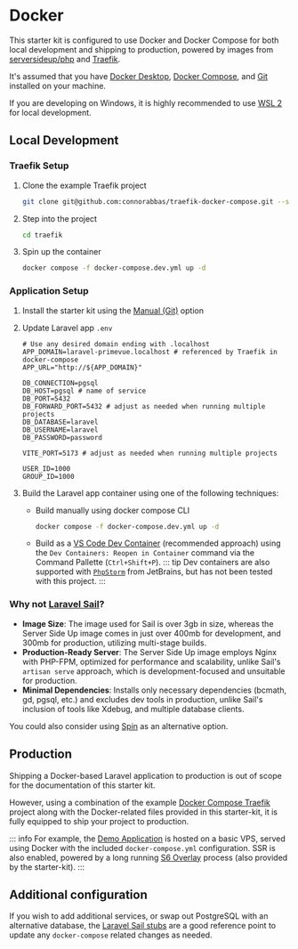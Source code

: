 # Docker

This starter kit is configured to use Docker and Docker Compose for both local development and shipping to production, powered by images from [serversideup/php](https://serversideup.net/open-source/docker-php/docs) and [Traefik](https://traefik.io/traefik).

It's assumed that you have [Docker Desktop](https://www.docker.com/products/docker-desktop/), [Docker Compose](https://docs.docker.com/compose/install/), and [Git](https://git-scm.com/downloads) installed on your machine.

If you are developing on Windows, it is highly recommended to use [WSL 2](https://docs.docker.com/desktop/features/wsl/) for local development.

## Local Development

### Traefik Setup

1.  Clone the example Traefik project
    ```bash
    git clone git@github.com:connorabbas/traefik-docker-compose.git --single-branch traefik
    ```
2.  Step into the project
    ```bash
    cd traefik
    ```
3.  Spin up the container
    ```bash
    docker compose -f docker-compose.dev.yml up -d
    ```

### Application Setup

1. Install the starter kit using the [Manual (Git)](/get-started/installation-guide.html#manual-git) option

2. Update Laravel app `.env`

    ```shell
    # Use any desired domain ending with .localhost
    APP_DOMAIN=laravel-primevue.localhost # referenced by Traefik in docker-compose
    APP_URL="http://${APP_DOMAIN}"

    DB_CONNECTION=pgsql
    DB_HOST=pgsql # name of service
    DB_PORT=5432
    DB_FORWARD_PORT=5432 # adjust as needed when running multiple projects
    DB_DATABASE=laravel
    DB_USERNAME=laravel
    DB_PASSWORD=password

    VITE_PORT=5173 # adjust as needed when running multiple projects

    USER_ID=1000
    GROUP_ID=1000
    ```

3. Build the Laravel app container using one of the following techniques:

    - Build manually using docker compose CLI
        ```bash
        docker compose -f docker-compose.dev.yml up -d
        ```
    - Build as a [VS Code Dev Container](https://code.visualstudio.com/docs/devcontainers/tutorial) (recommended approach) using the `Dev Containers: Reopen in Container` command via the Command Pallette (`Ctrl+Shift+P`).
        ::: tip
        Dev containers are also supported with [`PhpStorm`](https://www.jetbrains.com/help/phpstorm/dev-containers-starting-page.html) from JetBrains, but has not been tested with this project.
        :::

### Why not [Laravel Sail](https://laravel.com/docs/master/sail)?

-   **Image Size**: The image used for Sail is over 3gb in size, whereas the Server Side Up image comes in just over 400mb for development, and 300mb for production, utilizing multi-stage builds.
-   **Production-Ready Server**: The Server Side Up image employs Nginx with PHP-FPM, optimized for performance and scalability, unlike Sail's `artisan serve` approach, which is development-focused and unsuitable for production.
-   **Minimal Dependencies**: Installs only necessary dependencies (bcmath, gd, pgsql, etc.) and excludes dev tools in production, unlike Sail's inclusion of tools like Xdebug, and multiple database clients.

You could also consider using [Spin](https://serversideup.net/open-source/spin/) as an alternative option.

## Production

Shipping a Docker-based Laravel application to production is out of scope for the documentation of this starter kit.

However, using a combination of the example [Docker Compose Traefik](https://github.com/connorabbas/traefik-docker-compose) project along with the Docker-related files provided in this starter-kit, it is fully equipped to ship your project to production.

::: info
For example, the [Demo Application](https://demo.laravel-primevue-starter-kit.com/) is hosted on a basic VPS, served using Docker with the included `docker-compose.yml` configuration. SSR is also enabled, powered by a long running [S6 Overlay](https://serversideup.net/open-source/docker-php/docs/guide/using-s6-overlay) process (also provided by the starter-kit).
:::

## Additional configuration

If you wish to add additional services, or swap out PostgreSQL with an alternative database, the [Laravel Sail stubs](https://github.com/laravel/sail/tree/1.x/stubs) are a good reference point to update any `docker-compose` related changes as needed.
